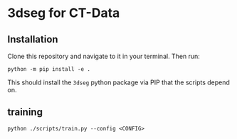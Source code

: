 # 3dseg for CT-Data

## Installation

Clone this repository and navigate to it in your terminal. Then run:

```
python -m pip install -e .
```

This should install the `3dseg` python package via PIP that the scripts depend on.

## training

```
python ./scripts/train.py --config <CONFIG>
```
